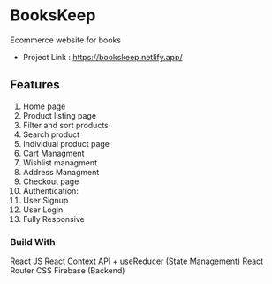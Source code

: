 # BooksKeep 
Ecommerce website for books

- Project Link : https://bookskeep.netlify.app/

## Features

1. Home page
2. Product listing page
3. Filter and sort products
4. Search product
5. Individual product page
6. Cart Managment
7. Wishlist managment
8. Address Managment
9. Checkout page
10. Authentication:
11. User Signup
12. User Login
13. Fully Responsive

### Build With 

React JS
React Context API + useReducer (State Management)
React Router
CSS 
Firebase (Backend)

